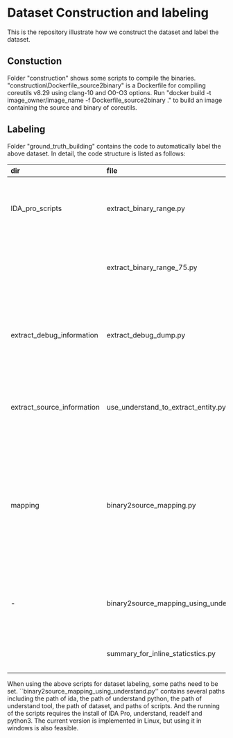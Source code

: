 # Dataset Construction and labeling
 
This is the repository illustrate how we construct the dataset and label the dataset.

## Constuction

Folder "construction" shows some scripts to compile the binaries. "construction\Dockerfile_source2binary" is a Dockerfile for compiling coreutils v8.29 using clang-10 and O0-O3 options. Run "docker build -t image_owner/image_name -f Dockerfile_source2binary ." to build an image containing the source and binary of coreutils.

## Labeling

Folder "ground_truth_building" contains the code to automatically label the above dataset. In detail, the code structure is listed as follows:

| dir | file | function |
| :----  | :--- | :------- |
| IDA_pro_scripts  |  extract_binary_range.py | scripts to extract binary function boundary for IDA 7.0 and lower|
| | extract_binary_range_75.py | scripts to extract binary function boundary for IDA 7.5|
| extract_debug_information  |  extract_debug_dump.py | extract the line mapping from .debug_line section in binary using readelf |
| extract_source_information | use_understand_to_extract_entity.py | use understand to extract the source line-to-function mapping. |
| mapping | binary2source_mapping.py | extend the line-mapping with binary address-to-function mapping and source line-to-function mapping to function level mapping. |
|-| binary2source_mapping_using_understand.py | main function to conduct labeling for all binaries and source projects. |
| | summary_for_inline_staticstics.py | summary the metrics for all binaries. |

When using the above scripts for dataset labeling, some paths need to be set. ``binary2source_mapping_using_understand.py'' contains several paths including the path of ida, the path of understand python, the path of understand tool, the path of dataset, and paths of scripts. And the running of the scripts requires the install of IDA Pro, understand, readelf and python3. The current version is implemented in Linux, but using it in windows is also feasible.
